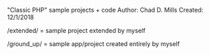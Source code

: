 "Classic PHP" sample projects + code
Author: Chad D. Mills
Created: 12/1/2018

/extended/ = sample project extended by myself

/ground_up/ = sample app/project created entirely by myself
